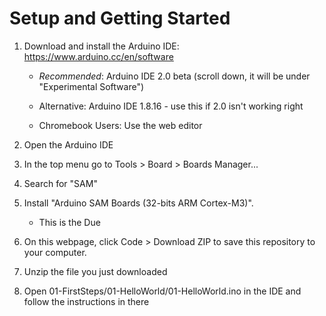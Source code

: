 # Setup and Getting Started

1. Download and install the Arduino IDE: https://www.arduino.cc/en/software
  
   * *Recommended*: Arduino IDE 2.0 beta (scroll down, it will be under
    "Experimental Software")
  
   * Alternative: Arduino IDE 1.8.16 - use this if 2.0 isn't working right
  
   * Chromebook Users: Use the web editor

2. Open the Arduino IDE

3. In the top menu go to Tools > Board > Boards Manager...

4. Search for "SAM"

5. Install "Arduino SAM Boards (32-bits ARM Cortex-M3)".

   * This is the Due

6. On this webpage, click Code > Download ZIP to save this repository
   to your computer.

7. Unzip the file you just downloaded

8. Open 01-FirstSteps/01-HelloWorld/01-HelloWorld.ino in the IDE and follow the instructions in there
